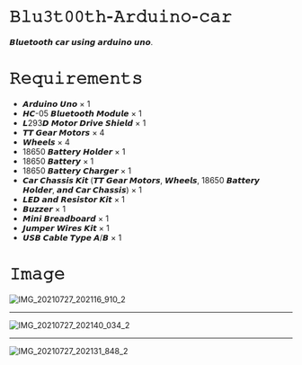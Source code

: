 # 𝙱𝚕𝚞𝟹𝚝𝟶𝟶𝚝𝚑-𝙰𝚛𝚍𝚞𝚒𝚗𝚘-𝚌𝚊𝚛
𝘽𝙡𝙪𝙚𝙩𝙤𝙤𝙩𝙝 𝙘𝙖𝙧 𝙪𝙨𝙞𝙣𝙜 𝙖𝙧𝙙𝙪𝙞𝙣𝙤 𝙪𝙣𝙤.

# 𝚁𝚎𝚚𝚞𝚒𝚛𝚎𝚖𝚎𝚗𝚝𝚜
* 𝘼𝙧𝙙𝙪𝙞𝙣𝙤 𝙐𝙣𝙤 × 1	
* 𝙃𝘾-05 𝘽𝙡𝙪𝙚𝙩𝙤𝙤𝙩𝙝 𝙈𝙤𝙙𝙪𝙡𝙚	× 1	
* 𝙇293𝘿 𝙈𝙤𝙩𝙤𝙧 𝘿𝙧𝙞𝙫𝙚 𝙎𝙝𝙞𝙚𝙡𝙙 × 1	
* 𝙏𝙏 𝙂𝙚𝙖𝙧 𝙈𝙤𝙩𝙤𝙧𝙨	× 4	
* 𝙒𝙝𝙚𝙚𝙡𝙨	× 4	
* 18650 𝘽𝙖𝙩𝙩𝙚𝙧𝙮 𝙃𝙤𝙡𝙙𝙚𝙧	× 1	
* 18650 𝘽𝙖𝙩𝙩𝙚𝙧𝙮	× 1	
* 18650 𝘽𝙖𝙩𝙩𝙚𝙧𝙮 𝘾𝙝𝙖𝙧𝙜𝙚𝙧	× 1	
* 𝘾𝙖𝙧 𝘾𝙝𝙖𝙨𝙨𝙞𝙨 𝙆𝙞𝙩 (𝙏𝙏 𝙂𝙚𝙖𝙧 𝙈𝙤𝙩𝙤𝙧𝙨, 𝙒𝙝𝙚𝙚𝙡𝙨, 18650 𝘽𝙖𝙩𝙩𝙚𝙧𝙮 𝙃𝙤𝙡𝙙𝙚𝙧, 𝙖𝙣𝙙 𝘾𝙖𝙧 𝘾𝙝𝙖𝙨𝙨𝙞𝙨)	× 1	
* 𝙇𝙀𝘿 𝙖𝙣𝙙 𝙍𝙚𝙨𝙞𝙨𝙩𝙤𝙧 𝙆𝙞𝙩	× 1	
* 𝘽𝙪𝙯𝙯𝙚𝙧	× 1	
* 𝙈𝙞𝙣𝙞 𝘽𝙧𝙚𝙖𝙙𝙗𝙤𝙖𝙧𝙙	× 1	
* 𝙅𝙪𝙢𝙥𝙚𝙧 𝙒𝙞𝙧𝙚𝙨 𝙆𝙞𝙩	× 1	
* 𝙐𝙎𝘽 𝘾𝙖𝙗𝙡𝙚 𝙏𝙮𝙥𝙚 𝘼/𝘽	× 1
# 𝙸𝚖𝚊𝚐𝚎
![IMG_20210727_202116_910_2](https://user-images.githubusercontent.com/86579429/141721572-72fa40db-6157-4a8f-a482-4ca07967ba0f.jpg)
************************************************************************************************************************************
![IMG_20210727_202140_034_2](https://user-images.githubusercontent.com/86579429/141721577-dcec0f86-4e98-4221-83a7-b9313797da29.jpg)
************************************************************************************************************************************
![IMG_20210727_202131_848_2](https://user-images.githubusercontent.com/86579429/141721582-b269a6de-3ac7-444e-9795-b0d4b3f101d9.jpg)

